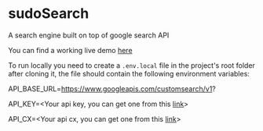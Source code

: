 # sudoSearch

A search engine built on top of google search API

You can find a working live demo [here](https://sudosearch.sudocss.com/)

To run locally you need to create a `.env.local` file in the project's root folder after cloning it, the file should contain the following environment variables:

API_BASE_URL=https://www.googleapis.com/customsearch/v1? 

API_KEY=<Your api key, you can get one from this [link](https://programmablesearchengine.google.com/controlpanel/create)> 

API_CX=<Your api cx, you can get one from this [link](https://developers.google.com/custom-search/v1/introduction#identify_your_application_to_google_with_api_key)>
